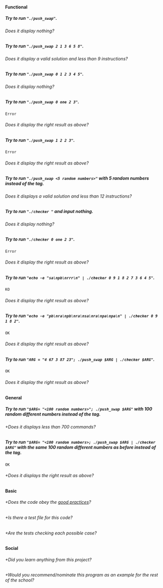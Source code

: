 #### Functional

##### Try to run `"./push_swap"`.
###### Does it display nothing?
##### Try to run `"./push_swap 2 1 3 6 5 8"`.
###### Does it display a valid solution and less than 9 instructions?
##### Try to run `"./push_swap 0 1 2 3 4 5"`.
###### Does it display nothing?
##### Try to run `"./push_swap 0 one 2 3"`.
```
Error
```
###### Does it display the right result as above?
##### Try to run `"./push_swap 1 2 2 3"`.
```
Error
```
###### Does it display the right result as above?

##### Try to run `"./push_swap <5 random numbers>"` with 5 random numbers instead of the tag.
###### Does it displays a valid solution and less than 12 instructions?

##### Try to run `"./checker "` and input nothing.
###### Does it display nothing?

##### Try to run `"./checker 0 one 2 3"`.
```
Error
```
###### Does it display the right result as above?

##### Try to run `"echo -e "sa\npb\nrrr\n" | ./checker 0 9 1 8 2 7 3 6 4 5"`.
```
KO
```
###### Does it display the right result as above?

##### Try to run `"echo -e "pb\nra\npb\nra\nsa\nra\npa\npa\n" | ./checker 0 9 1 8 2"`.
```
OK
```
###### Does it display the right result as above?

##### Try to run `"ARG = "4 67 3 87 23"; ./push_swap $ARG | ./checker $ARG"`.
```
OK
```
###### Does it display the right result as above?

#### General

##### Try to run `"$ARG= "<100 random numbers>"; ./push_swap $ARG"` with 100 random different numbers instead of the tag.
###### +Does it displays less than 700 commands?
##### Try to run `"$ARG= "<100 random numbers>; ./push_swap $ARG | ./checker $ARG"` with the same 100 random different numbers as before instead of the tag.
```
OK
```
###### +Does it displays the right result as above?

#### Basic

###### +Does the code obey the [good practices](https://github.com/01-edu/public/blob/master/subjects/good-practices.en.md)?
###### +Is there a test file for this code?
###### +Are the tests checking each possible case?

#### Social

###### +Did you learn anything from this project?
###### +Would you recommend/nominate this program as an example for the rest of the school?
